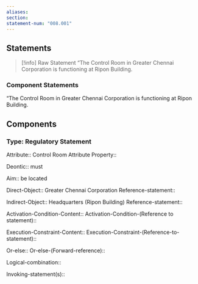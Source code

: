 ```yaml
---
aliases: 
section: 
statement-num: "008.001"
---
```

## Statements 
> [!info] Raw Statement
> “The Control Room in Greater Chennai Corporation is functioning at Ripon Building. 
> 

### Component Statements
“The Control Room in Greater Chennai Corporation is functioning at Ripon Building. 
## Components
### Type: Regulatory Statement
Attribute:: Control Room
	Attribute Property::

Deontic:: must 

Aim:: be located

Direct-Object:: Greater Chennai Corporation
	Reference-statement::

Indirect-Object:: Headquarters (Ripon Building)
	Reference-statement::

Activation-Condition-Content::
	Activation-Condition-(Reference to statement)::

Execution-Constraint-Content::
	Execution-Constraint-(Reference-to-statement)::

Or-else::
	Or-else-(Forward-reference)::

Logical-combination::

Invoking-statement(s)::